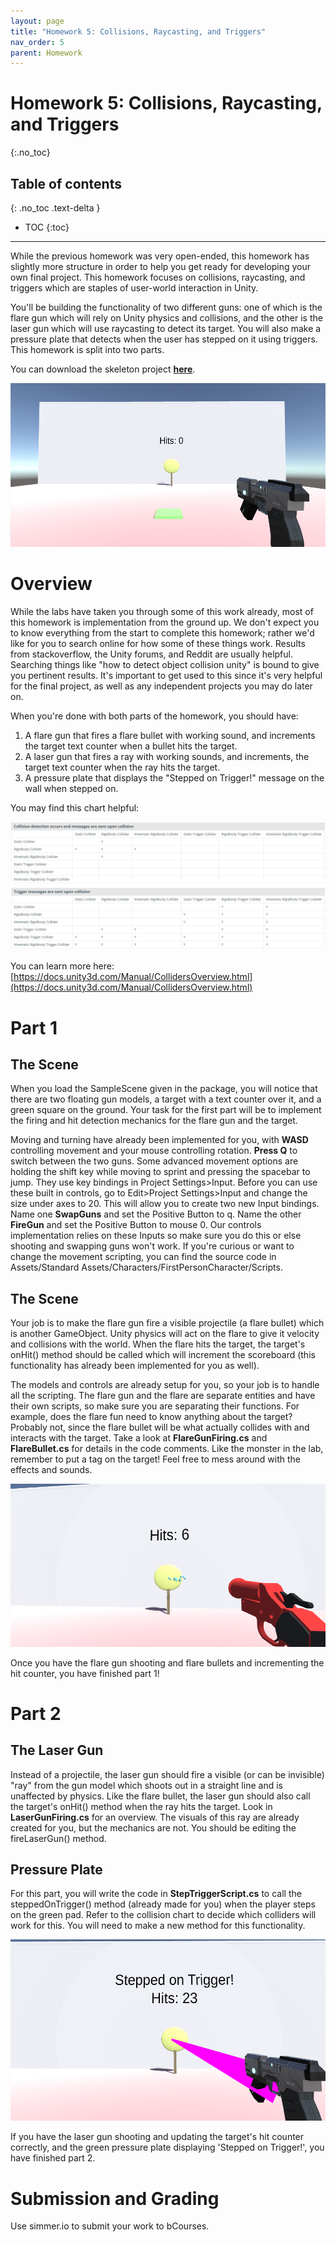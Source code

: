 ```yaml
---
layout: page
title: "Homework 5: Collisions, Raycasting, and Triggers"
nav_order: 5
parent: Homework
---
```

# Homework 5: Collisions, Raycasting, and Triggers
{:.no_toc}

## Table of contents
{: .no_toc .text-delta }

- TOC
{:toc}

---

While the previous homework was very open-ended, this homework has slightly more structure in order to help you get ready for developing your own final project. This homework focuses on collisions, raycasting, and triggers which are staples of user-world interaction in Unity. 

You'll be building the functionality of two different guns: one of which is the flare gun which will rely on Unity physics and collisions, and the other is the laser gun which will use raycasting to detect its target. You will also make a pressure plate that detects when the user has stepped on it using triggers. This homework is split into two parts.

You can download the skeleton project [**here**](https://drive.google.com/open?id=1R59r77jqtPv-28q-KRDHP9Ca2Hi24oYd).

![image](../assets/images/hw5/GunHWSetup.png)

# Overview

While the labs have taken you through some of this work already, most of this homework is implementation from the ground up. We don't expect you to know everything from the start to complete this homework; rather we'd like for you to search online for how some of these things work. Results from stackoverflow, the Unity forums, and Reddit are usually helpful. Searching things like "how to detect object collision unity" is bound to give you pertinent results. It's important to get used to this since it's very helpful for the final project, as well as any independent projects you may do later on.

When you're done with both parts of the homework, you should have:

1. A flare gun that fires a flare bullet with working sound, and increments the target text counter when a bullet hits the target.
2. A laser gun that fires a ray with working sounds, and increments, the target text counter when the ray hits the target.
3. A pressure plate that displays the "Stepped on Trigger!" message on the wall when stepped on.

You may find this chart helpful:

![image](../assets/images/hw5/c8f7e291163bf6b68d917f466dceffef.png)

You can learn more here: [https://docs.unity3d.com/Manual/CollidersOverview.html](https://docs.unity3d.com/Manual/CollidersOverview.html)

# Part 1

## The Scene

When you load the SampleScene given in the package, you will notice that there are two floating gun models, a target with a text counter over it, and a green square on the ground. Your task for the first part will be to implement the firing and hit detection mechanics for the flare gun and the target.

Moving and turning have already been implemented for you, with **WASD** controlling movement and your mouse controlling rotation. **Press Q** to switch between the two guns. Some advanced movement options are holding the shift key while moving to sprint and pressing the spacebar to jump. They use key bindings in Project Settings>Input. Before you can use these built in controls, go to Edit>Project Settings>Input and change the size under axes to 20. This will allow  you to create two new Input bindings. Name one **SwapGuns** and set the Positive Button to q. Name the other **FireGun** and set the Positive Button to mouse 0. Our controls implementation relies on these Inputs so make sure you do this or else shooting and swapping guns won't work. If you're curious or want to change the movement scripting, you can find the source code in Assets/Standard Assets/Characters/FirstPersonCharacter/Scripts.

## The Scene

Your job is to make the flare gun fire a visible projectile (a flare bullet) which is another GameObject. Unity physics will act on the flare to give it velocity and collisions with the world. When the flare hits the target, the target's onHit() method should be called which will increment the scoreboard (this functionality has already been implemented for you as well). 

The models and controls are already setup for you, so your job is to handle all the scripting. The flare gun and the flare are separate entities and have their own scripts, so make sure you are separating their functions. For example, does the flare fun need to know anything about the target? Probably not, since the flare bullet will be what actually collides with and interacts with the target. Take a look at **FlareGunFiring.cs** and **FlareBullet.cs** for details in the code comments. Like the monster in the lab, remember to put a tag on the target! Feel free to mess around with the effects and sounds.

![image](../assets/images/hw5/FlareGun.png)

Once you have the flare gun shooting and flare bullets and incrementing the hit counter, you have finished part 1!

# Part 2

## The Laser Gun

Instead of a projectile, the laser gun should fire a visible (or can be invisible) "ray" from the gun model which shoots out in a straight line and is unaffected by physics. Like the flare bullet, the laser gun should also call the target's onHit() method when the ray hits the target. Look in **LaserGunFiring.cs** for an overview. The visuals of this ray are already created for you, but the mechanics are not. You should be editing the fireLaserGun() method.

## Pressure Plate

For this part, you will write the code in **StepTriggerScript.cs** to call the steppedOnTrigger() method (already made for you) when the player steps on the green pad. Refer to the collision chart to decide which colliders will work for this. You will need to make a new method for this functionality. 

![image](../assets/images/hw5/LaserGunShooting.png)

If you have the laser gun shooting and updating the target's hit counter correctly, and the green pressure plate displaying 'Stepped on Trigger!', you have finished part 2.

# Submission and Grading

Use simmer.io to submit your work to bCourses.